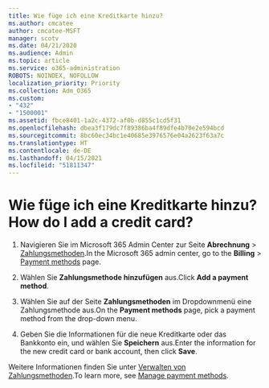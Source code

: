 ```yaml
---
title: Wie füge ich eine Kreditkarte hinzu?
ms.author: cmcatee
author: cmcatee-MSFT
manager: scotv
ms.date: 04/21/2020
ms.audience: Admin
ms.topic: article
ms.service: o365-administration
ROBOTS: NOINDEX, NOFOLLOW
localization_priority: Priority
ms.collection: Adm_O365
ms.custom:
- "432"
- "1500001"
ms.assetid: fbce8401-1a2c-4372-af0b-d855c1cd5f31
ms.openlocfilehash: dbea3f179dc7f89386ba4f89dfe4b70e2e594bcd
ms.sourcegitcommit: 8bc60ec34bc1e40685e3976576e04a2623f63a7c
ms.translationtype: HT
ms.contentlocale: de-DE
ms.lasthandoff: 04/15/2021
ms.locfileid: "51811347"
---
```

# <a name="how-do-i-add-a-credit-card"></a><span data-ttu-id="23ac7-102">Wie füge ich eine Kreditkarte hinzu?</span><span class="sxs-lookup"><span data-stu-id="23ac7-102">How do I add a credit card?</span></span>

1. <span data-ttu-id="23ac7-103">Navigieren Sie im Microsoft 365 Admin Center zur Seite **Abrechnung** \> [Zahlungsmethoden](https://go.microsoft.com/fwlink/p/?linkid=2018806).</span><span class="sxs-lookup"><span data-stu-id="23ac7-103">In the Microsoft 365 admin center, go to the **Billing** \> [Payment methods](https://go.microsoft.com/fwlink/p/?linkid=2018806) page.</span></span>

2. <span data-ttu-id="23ac7-104">Wählen Sie **Zahlungsmethode hinzufügen** aus.</span><span class="sxs-lookup"><span data-stu-id="23ac7-104">Click **Add a payment method**.</span></span>

3. <span data-ttu-id="23ac7-105">Wählen Sie auf der Seite **Zahlungsmethoden** im Dropdownmenü eine Zahlungsmethode aus.</span><span class="sxs-lookup"><span data-stu-id="23ac7-105">On the **Payment methods** page, pick a payment method from the drop-down menu.</span></span>

4. <span data-ttu-id="23ac7-106">Geben Sie die Informationen für die neue Kreditkarte oder das Bankkonto ein, und wählen Sie **Speichern** aus.</span><span class="sxs-lookup"><span data-stu-id="23ac7-106">Enter the information for the new credit card or bank account, then click **Save**.</span></span>

<span data-ttu-id="23ac7-107">Weitere Informationen finden Sie unter [Verwalten von Zahlungsmethoden](https://docs.microsoft.com/microsoft-365/commerce/billing-and-payments/manage-payment-methods).</span><span class="sxs-lookup"><span data-stu-id="23ac7-107">To learn more, see [Manage payment methods](https://docs.microsoft.com/microsoft-365/commerce/billing-and-payments/manage-payment-methods).</span></span>

